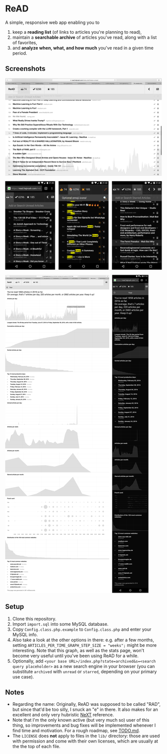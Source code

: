 # ReAD

A simple, responsive web app enabling you to

1. keep a **reading list** (of links to articles you're planning to read),
2. maintain a **searchable archive** of articles you've read, along with a list of favorites,
3. and **analyze when, what, and how much** you've read in a given time period.


## Screenshots

![desktop](https://github.com/doersino/ReAD/raw/master/screenshot-desktop.png)

![mobile](https://github.com/doersino/ReAD/raw/master/screenshots-mobile.png)

![stats](https://github.com/doersino/ReAD/raw/master/screenshots-stats.png)

<!-- As of September 9, 2016. -->


## Setup

1. Clone this repository.
2. Import `import.sql` into some MySQL database.
3. Copy `Config.class.php.example` to `Config.class.php` and enter your MySQL info.
4. Also take a look at the other options in there: e.g. after a few months, setting `ARTICLES_PER_TIME_GRAPH_STEP_SIZE = "weeks";` might be more interesting. Note that this graph, as well as the stats page, won't become very useful until you've been using ReAD for a while.
5. Optionally, add `<your base URL>/index.php?state=archived&s=<search query placeholder>` as a new search engine in your browser (you can substitute `archived` with `unread` or `starred`, depending on your primary use case).


## Notes

* Regarding the name: Originally, ReAD was supposed to be called "RAD", but since that'd be too silly, I snuck an "e" in there. It also makes for an excellent and only very hubristic [NeXT](https://en.wikipedia.org/wiki/NeXT) reference.
* Note that I'm the only known active (but very much so) user of this thing, so improvements and bug fixes will be implemented whenever I find time and motivation. For a rough roadmap, see [TODO.md](https://github.com/doersino/ReAD/blob/master/TODO.md).
* The `LICENSE` does **not** apply to files in the `lib/` directory: those are used with permission and come with their own licenses, which are usually at the the top of each file.
